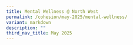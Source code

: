```yaml
---
title: Mental Wellness @ North West
permalink: /cohesion/may-2025/mental-wellness/
variant: markdown
description: ""
third_nav_title: May 2025
---
```

